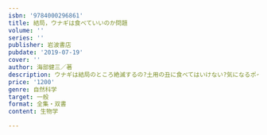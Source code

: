 ```yaml
---
isbn: '9784000296861'
title: 結局，ウナギは食べていいのか問題
volume: ''
series: ''
publisher: 岩波書店
pubdate: '2019-07-19'
cover: ''
author: 海部健三／著
description: ウナギは結局のところ絶滅するの?土用の丑に食べてはいけない?気になるポイントをQ&Aで整理．
price: '1200'
genre: 自然科学
target: 一般
format: 全集・双書
content: 生物学

---
```

